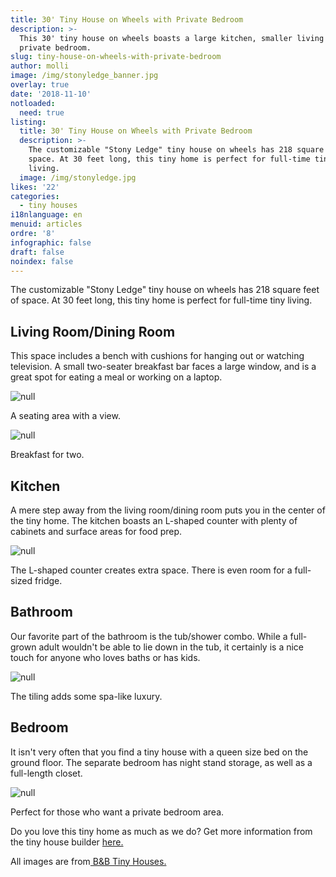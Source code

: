 ```yaml
---
title: 30' Tiny House on Wheels with Private Bedroom
description: >-
  This 30' tiny house on wheels boasts a large kitchen, smaller living room, and
  private bedroom. 
slug: tiny-house-on-wheels-with-private-bedroom
author: molli
image: /img/stonyledge_banner.jpg
overlay: true
date: '2018-11-10'
notloaded:
  need: true
listing:
  title: 30' Tiny House on Wheels with Private Bedroom
  description: >-
    The customizable "Stony Ledge" tiny house on wheels has 218 square feet of
    space. At 30 feet long, this tiny home is perfect for full-time tiny
    living. 
  image: /img/stonyledge.jpg
likes: '22'
categories:
  - tiny houses
i18nlanguage: en
menuid: articles
ordre: '8'
infographic: false
draft: false
noindex: false
---
```

The customizable "Stony Ledge" tiny house on wheels has 218 square feet of space. At 30 feet long, this tiny home is perfect for full-time tiny living. 

## Living Room/Dining Room

This space includes a bench with cushions for hanging out or watching television. A small two-seater breakfast bar faces a large window, and is a great spot for eating a meal or working on a laptop. 

![null](/img/stonyledge_1.jpg)

<span class="figcaption">A seating area with a view.</span>

![null](/img/stonyledge_2.jpg)

<span class="figcaption">Breakfast for two.</span>

## Kitchen

A mere step away from the living room/dining room puts you in the center of the tiny home. The kitchen boasts an L-shaped counter with plenty of cabinets and surface areas for food prep. 

![null](/img/stonyledge4.jpg)

<span class="figcaption">The L-shaped counter creates extra space. There is even room for a full-sized fridge.</span>

## Bathroom

Our favorite part of the bathroom is the tub/shower combo. While a full-grown adult wouldn't be able to lie down in the tub, it certainly is a nice touch for anyone who loves baths or has kids. 

![null](/img/stonyledge_5.jpg)

<span class="figcaption">The tiling adds some spa-like luxury.</span>

## Bedroom

It isn't very often that you find a tiny house with a queen size bed on the ground floor. The separate bedroom has night stand storage, as well as a full-length closet. 

![null](/img/stonyledge_6.jpg)

<span class="figcaption">Perfect for those who want a private bedroom area.</span>

Do you love this tiny home as much as we do? Get more information from the tiny house builder [here.](https://bbtinyhouses.com)

All images are from[ B&B Tiny Houses.](https://bbtinyhouses.com)
